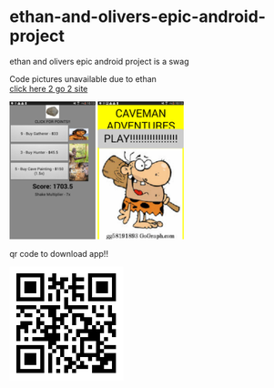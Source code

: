 # ethan-and-olivers-epic-android-project
ethan and olivers epic android project is a swag

Code pictures unavailable due to ethan <br>
<a href="https://thog10million.github.io/ethan-and-olivers-epic-android-project/">click here 2 go 2 site</a>

<img src="Screenshot_2019-11-18-10-13-38[1].png" width="30%">
<img src="Screenshot_2019-11-18-10-13-45[1].png" width="30%">

qr code to download app!!

![qr code not avaliable!!!!!](qr.png)

